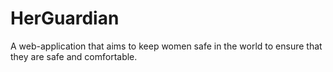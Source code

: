 # HerGuardian
A web-application that aims to keep women safe in the world to ensure that they are safe and comfortable.
